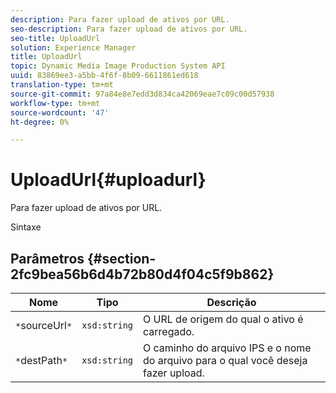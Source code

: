 ```yaml
---
description: Para fazer upload de ativos por URL.
seo-description: Para fazer upload de ativos por URL.
seo-title: UploadUrl
solution: Experience Manager
title: UploadUrl
topic: Dynamic Media Image Production System API
uuid: 83869ee3-a5bb-4f6f-8b09-6611861ed618
translation-type: tm+mt
source-git-commit: 97a84e8e7edd3d834ca42069eae7c09c00d57938
workflow-type: tm+mt
source-wordcount: '47'
ht-degree: 0%

---
```



# UploadUrl{#uploadurl}

Para fazer upload de ativos por URL.

Sintaxe

## Parâmetros {#section-2fc9bea56b6d4b72b80d4f04c5f9b862}

| Nome | Tipo | Descrição |
|---|---|---|
| `*`sourceUrl`*` | `xsd:string` | O URL de origem do qual o ativo é carregado. |
| `*`destPath`*` | `xsd:string` | O caminho do arquivo IPS e o nome do arquivo para o qual você deseja fazer upload. |

